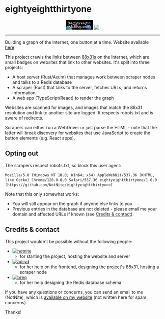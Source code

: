 # eightyeightthirtyone

<div align="center">
  <img src="https://raw.githubusercontent.com/NotNite/eightyeightthirtyone/main/client/public/88x31.png"></img>
  <img src="https://namazu.photos/i/gnqd8knk.png"></img>
</div>

<hr />

Building a graph of the Internet, one button at a time. Website available [here](https://eightyeightthirty.one).

This project crawls the links between [88x31s](https://tekeye.uk/computer_history/powered-by) on the Internet, which are small badges on websites that link to other websites. It's split into three projects:

- A host server (Rust/Axum) that manages work between scraper nodes and talks to a Redis database
- A scraper (Rust) that talks to the server, fetches URLs, and returns information
- A web app (TypeScript/React) to render the graph

Websites are scanned for images, and images that match the 88x31 resolution and link to another site are logged. It respects robots.txt and is aware of redirects.

Scrapers can either run a WebDriver or just parse the HTML - note that the latter will break discovery for websites that use JavaScript to create the button elements (e.g. React apps).

## Opting out

The scrapers respect robots.txt, so block this user agent:

```text
Mozilla/5.0 (Windows NT 10.0; Win64; x64) AppleWebKit/537.36 (KHTML, like Gecko) Chrome/120.0.0.0 Safari/537.36 eightyeightthirtyone/1.0.0 (https://github.com/NotNite/eightyeightthirtyone)
```

Note that this only somewhat works:

- You will still appear on the graph if anyone else links to you.
- Previous entries in the database are not deleted - please email me your domain and affected URLs if known (see [Credits & contact](#credits--contact)).

## Credits & contact

This project wouldn't be possible without the following people:

- [![notnite](https://notnite.com/buttons/notnite.png)](https://notnite.com/)
  - for starting the project, hosting the website and server
- [![adryd](https://adryd.com/static/buttons/adryd.png)](https://adryd.com)
  - for her help on the frontend, designing the project's 88x31, hosting a scraper node
- [![breq](https://breq.dev/badges/breq.png)](https://breq.dev/)
  - for her help designing the Redis database schema

If you have any questions or concerns, you can send an email to me (NotNite), which is [available on my website](https://notnite.com) (not written here for spam concerns).

Thanks!

